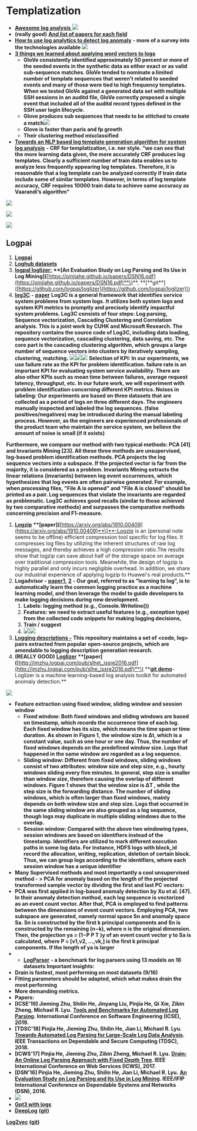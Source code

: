 # Templatization

* [**Awesome log analysis** ](https://github.com/logpai/awesome-log-analysis)![](https://lh6.googleusercontent.com/PM_BNp146KH_xeEkpCfptSnhvjgluGa9WpxORgpRPqE3CmDMDhGEdRW2ldG1IXV9ZhJXIvJQkEvmNPALe7kw6Xb8JHY-5NRfql27kS2Cf4wgkBKOqDCsmhYhcZolYDy-1ycekXgx)
* **\(really good\)** [**And list of papers for each field**](https://github.com/logpai/awesome-log-analysis/blob/master/papers.md#anomaly-detection)
* [**How to use log analytics to detect log anomaly**](https://www.msystechnologies.com/blog/how-to-use-log-analytics-to-detect-log-anomaly/) **- more of a survey into the technologies available** ![](https://lh6.googleusercontent.com/1mjl7BDsTwHKIVLWnlsMffU3S6A4QIKkoL-sMpgEwiYUZyRVHAtY0FI7M2707LvjTHFf3fZ2aiwhzGaCCD2o9nEmfbQIye0cH0HHBy1ZeVPM_X1DhaThvHw82FFnNHC2gfcboIB5)
* [**3 things we learned about applying word vectors to logs**](https://gab41.lab41.org/three-things-we-learned-about-applying-word-vectors-to-computer-logs-c199070f390b#.bk8wnk7pr)
  * **GloVe consistently identified approximately 50 percent or more of the seeded events in the synthetic data as either exact or as valid sub-sequence matches. GloVe tended to nominate a limited number of template sequences that weren’t related to seeded events and many of those were tied to high frequency templates. When we tested GloVe against a generated data set with multiple SSH sessions in an auditd file, GloVe correctly proposed a single event that included all of the auditd record types defined in the SSH user login lifecycle.**
  * **Glove produces sub sequences that needs to be stitched to create a match**![](https://lh4.googleusercontent.com/OtPZY2dZzyVEny4mhyvjzq4ZYfOeoKPq3fGSXm9Mk7aP4eDSHP3G54LrLXEZs67Q8QjXUOKXFs5UHPIwI8LGTMAQ6l5NmR4UjXOegQkCa6CX05ZONxLzWtdYqjw99_y_CJBlchDj)
  * **Glove is faster than paris and fp growth**
  * **Their clustering method misclassified**  
* [**Towards an NLP based log template generation algorithm for system log analysis**](http://www.3at.work/papers/cfi2014.pdf) **- CRF for templatization, i.e. ner style. “we can see that the more learning data given, the more accurately CRF produces log templates. Clearly a sufficient number of train data enables us to analyze less frequently appearing log templates. Therefore, it is reasonable that a log template can be analyzed correctly if train data include some of similar templates. However, in terms of log template accuracy, CRF requires 10000 train data to achieve same accuracy as Vaarandi’s algorithm”**

![](https://lh5.googleusercontent.com/-_axdpi4F7bTBQGnRnzf--j4mja6NMbRJfaoLmIQOQJeuF5fBqojXEBDbpzFKkGBK7skRMIQi6AGKCXzWl7PgSnqGe5dekwxRqRtqLxAoGpIBvH0XAlgNVxJJeZTRmnTE2UalNqo)

![](https://lh4.googleusercontent.com/hxCR-hM0aqF8wQBdKwloQtyHrd00MuP3rgfLbKZiiBRv5K06E5y7bsLp9Ye7MPNqztMULM429ZEbmFGX_OGcLjP2TKHLlaa896Etyvj0rkeU-Fb5zoyTrJFON6Fm_RrhGL2by8qV)

![](https://lh5.googleusercontent.com/edSGC4ElX8-mn2pc6yn5WbqzUPYSRxorl1o-Yk9e8w-GBHrKa8234G1glpBpd3NxUdJJpf8Uyij-GSuTWnLYwDGnr7i-z63LtNQixj9a5oYPY4M6DMi3Msif_PSAr41lN7jqc9y8)

## **Logpai**

1. [**Logpai**](https://github.com/logpai)
2. [**Loghub datasets**](https://github.com/logpai/loghub)
3. [**logpaI loglizer:**](https://github.com/PinjiaHe) **\*\*\[**An Evaluation Study on Log Parsing and Its Use in Log Mining**\]\(**[https://pinjiahe.github.io/papers/DSN16.pdf](https://pinjiahe.github.io/papers/DSN16.pdf)**\)**, **\[**git\*\*\]\([https://github.com/logpai/loglizer](https://github.com/logpai/loglizer)\)
4. [**log3C**](https://github.com/logpai/Log3C) **-** [**paper**](https://dl.acm.org/citation.cfm?id=3236083) **Log3C is a general framework that identifies service system problems from system logs. It utilizes both system logs and system KPI metrics to promptly and precisely identify impactful system problems. Log3C consists of four steps: Log parsing, Sequence vectorization, Cascading Clustering and Correlation analysis. This is a joint work by CUHK and Microsoft Research. The repository contains the source code of Log3C, including data loading, sequence vectorization, cascading clustering, data saving, etc. The core part is the cascading clustering algorithm, which groups a large number of sequence vectors into clusters by iteratively sampling, clustering, matching.** ![](https://lh5.googleusercontent.com/66iv2rGsmWcnFbMZPO2Neg0t9X__mkGI8bOCh1ZAjdIvqqmdov8jiGwWiQANu69PalsDQaDTEbzbu1JezOi_w2Y7z1Ff_do7mwXFFhqY5CUW1CQ3ba19sLMsXP7JpUA375VWxO1H)![](https://lh3.googleusercontent.com/5w3vUKudl-w5oht9i7rw13Wl6DnQaNIPgyaCscyoqBEFZ3r0r7Hz8NonRA6LSQuPxDL--J6O2Rlb1698dsGz_D5NlVn5RBY0tw6FcHgqO3BYLOm_AFzRzxOYzGPp7NIog8Or6-fu)![](https://lh6.googleusercontent.com/_5BvgUnyNm-3doZBdOzj2fY16UtBVlfp4xc--EU0YVBaHDaOnIsfRPuicMKiEgQOlycYDpYBZrfUGDaJIN0rw4kiAnA0o57HLwUUnHWR0lObuNIjslSqbmf8C_pkbxGudgHnjDdp) **Selection of KPI: In our experiments, we use failure rate as the KPI for problem identification. failure rate is an important KPI for evaluating system service availability. There are also other KPIs such as mean time between failures, average request latency, throughput, etc. In our future work, we will experiment with problem identification concerning different KPI metrics. Noises in labeling: Our experiments are based on three datasets that are collected as a period of logs on three different days. The engineers manually inspected and labeled the log sequences. \(false positives/negatives\) may be introduced during the manual labeling process. However, as the engineers are experienced professionals of the product team who maintain the service system, we believe the amount of noise is small \(if it exists\)**

**Furthermore, we compare our method with two typical methods: PCA \[41\] and Invariants Mining \[23\]. All these three methods are unsupervised, log-based problem identification methods. PCA projects the log sequence vectors into a subspace. If the projected vector is far from the majority, it is considered as a problem. Invariants Mining extracts the linear relations \(invariants\) between log event occurrences, which hypothesizes that log events are often pairwise generated. For example, when processing files, "File A is opened" and "File A is closed" should be printed as a pair. Log sequences that violate the invariants are regarded as problematic. Log3C achieves good recalls \(similar to those achieved by two comparative methods\) and surpasses the comparative methods concerning precision and F1-measure.**

1. [**Logzip**](https://github.com/logpai/logzip) **\*\*\[**paper**\]\(**[https://arxiv.org/abs/1910.00409](https://arxiv.org/abs/1910.00409)**\)**-Logzip is an \(personal note seems to be offline\) efficient compression tool specific for log files. It compresses log files by utilizing the inherent structures of raw log messages, and thereby achieves a high compression ratio.The results show that logzip can save about half of the storage space on average over traditional compression tools. Meanwhile, the design of logzip is highly parallel and only incurs negligible overhead. In addition, we share our industrial experience of applying logzip to Huawei's real products.\*\*
2. **Logadvisor -** [**paper1**](https://jiemingzhu.github.io/pub/qfu_icse2014.pdf)**,** [**2**](http://jmzhu.logpai.com/pub/jmzhu_icse2015.pdf) **- Our goal, referred to as “learning to log”, is to automatically learn the common logging practice as a machine learning model, and then leverage the model to guide developers to make logging decisions during new development.** 
   1. **Labels:  logging method \(e.g., Console.Writeline\(\)\)**
   2. **Features: we need to extract useful features \(e.g., exception type\) from the collected code snippets for making logging decisions,**
   3. **Train / suggest**
   4. ![](https://lh3.googleusercontent.com/k1bAC6cD6Ut9lBfUfXeqht9j8jzd4OLcLM_as4pJcEhtX2VuCJmFbVRnJAtos5_lXd8X7ZkFU6WCYmx02bQo0NtWNEZc9J4KgzrwdC7X3uHiDsmbakWbun15SHFiQ_QxNjAyBbpK)![](https://lh6.googleusercontent.com/4LRepv7-CHy91fExDSyk59vmmGXN4yFHayTDe5qmj0u1UXLBrBTmtKKlUwZOWxf-sT-9i0FJ7rs5ZPhQ5koykZgtQhrNJSmGK8T_Fuq49gFqHozzBiubl4bq09qyympjOSK7gcs1)
3. [**Logging descriptions -**](https://github.com/logpai/LoggingDescriptions) **This repository maintains a set of &lt;code, log&gt; pairs extracted from popular open-source projects, which are amendable to logging description generation research.**
4. **\(REALLY GOOD\)** [**Loglizer**](https://github.com/logpai/loglizer) **\*\*\[**paper**\]\(**[http://jmzhu.logpai.com/pub/slhe\_issre2016.pdf](http://jmzhu.logpai.com/pub/slhe_issre2016.pdf)**\) \*\***[**git demo**](https://github.com/logpai/loglizer/tree/master/demo)**- Loglizer is a machine learning-based log analysis toolkit for automated anomaly detection.**

![](https://lh4.googleusercontent.com/TtxjVZA8y03fapSbEa0-9m5qD6nZEl1sUShed_UmBXaKcoRjqov5SOLCM4uWW6U9dOG_9nmYNOBqTUDnYDtUAY06XVQUsc7oJSQdvLbOCEh4_0Tsaih_ucswOYmm5hVmINkwj99l)

* **Feature extraction using fixed window, sliding window and session window**
  * **Fixed window: Both fixed windows and sliding windows are based on timestamp, which records the occurrence time of each log. Each fixed window has its size, which means the time span or time duration. As shown in Figure 1, the window size is Δt, which is a constant value, such as one hour or one day. Thus, the number of fixed windows depends on the predefined window size. Logs that happened in the same window are regarded as a log sequence.** 
  * **Sliding window: Different from fixed windows, sliding windows consist of two attributes: window size and step size, e.g., hourly windows sliding every five minutes. In general, step size is smaller than window size, therefore causing the overlap of different windows. Figure 1 shows that the window size is ΔT , while the step size is the forwarding distance. The number of sliding windows, which is often larger than fixed windows, mainly depends on both window size and step size. Logs that occurred in the same sliding window are also grouped as a log sequence, though logs may duplicate in multiple sliding windows due to the overlap.** 
  * **Session window: Compared with the above two windowing types, session windows are based on identifiers instead of the timestamp. Identifiers are utilized to mark different execution paths in some log data. For instance, HDFS logs with block\_id record the allocation, writing, replication, deletion of certain block. Thus, we can group logs according to the identifiers, where each session window has a unique identifier**
* **Many Supervised methods and most importantly a cool unsupervised method - &gt; PCA for anomaly based on the length of the projected transformed sample vector by dividing the first and last PC vectors:**
* **PCA was first applied in log-based anomaly detection by Xu et al. \[47\]. In their anomaly detection method, each log sequence is vectorized as an event count vector. After that, PCA is employed to find patterns between the dimensions of event count vectors. Employing PCA, two subspace are generated, namely normal space Sn and anomaly space Sa. Sn is constructed by the first k principal components and Sn is constructed by the remaining \(n−k\), where n is the original dimension. Then, the projection ya = \(1−P P T \)y of an event count vector y to Sa is calculated, where P = \[v1,v2, ...,vk,\] is the first k principal components. If the length of ya is larger**
* * [**LogParser**](https://github.com/logpai/logparser) **- a benchmark for log parsers using 13 models on 16 datasets Important insights:**
* **Drain is fastest, most performing on most datasets \(9/16\)**
* **Fitting parameters should be adapted, which what makes drain the most performing**
* **More demanding metrics.**
* **Papers:**
* **\[ICSE'19\] Jieming Zhu, Shilin He, Jinyang Liu, Pinjia He, Qi Xie, Zibin Zheng, Michael R. Lyu.** [**Tools and Benchmarks for Automated Log Parsing**](https://arxiv.org/pdf/1811.03509.pdf)**. International Conference on Software Engineering \(ICSE\), 2019.**
* **\[TDSC'18\] Pinjia He, Jieming Zhu, Shilin He, Jian Li, Michael R. Lyu.** [**Towards Automated Log Parsing for Large-Scale Log Data Analysis**](https://jiemingzhu.github.io/pub/pjhe_tdsc2017.pdf)**. IEEE Transactions on Dependable and Secure Computing \(TDSC\), 2018.**
* **\[ICWS'17\] Pinjia He, Jieming Zhu, Zibin Zheng, Michael R. Lyu.** [**Drain: An Online Log Parsing Approach with Fixed Depth Tree**](https://jiemingzhu.github.io/pub/pjhe_icws2017.pdf)**. IEEE International Conference on Web Services \(ICWS\), 2017.**
* **\[DSN'16\] Pinjia He, Jieming Zhu, Shilin He, Jian Li, Michael R. Lyu.** [**An Evaluation Study on Log Parsing and Its Use in Log Mining**](https://jiemingzhu.github.io/pub/pjhe_dsn2016.pdf)**. IEEE/IFIP International Conference on Dependable Systems and Networks \(DSN\), 2016.**
* ![](https://lh5.googleusercontent.com/61Q9N3ArWIwYdnQpUiTHMWCc5C_gnGeYkLZ9uv0GhNorh4tRQ-x9YReH0JZkSsLEYooAqVHWhzavf9ejTiHxDkmoSVpplEpbxMwXJ2EGx0xB3Xb08eDaz1qoVUNWtj-zupggmzOu)
* [**Gpt3 with logs**](https://www.zebrium.com/blog/using-gpt-3-with-zebrium-for-plain-language-incident-root-cause-from-logs)
* [**DeepLog**](https://www.cs.utah.edu/~lifeifei/papers/deeplog.pdf) **\(**[**git**](https://github.com/wuyifan18/DeepLog)**\)**

[**Log2vec**](https://netman.aiops.org/wp-content/uploads/2020/05/Log2Vec-icccn20.pdf) **\(**[**git**](https://github.com/NetManAIOps/Log2Vec)**\)**

